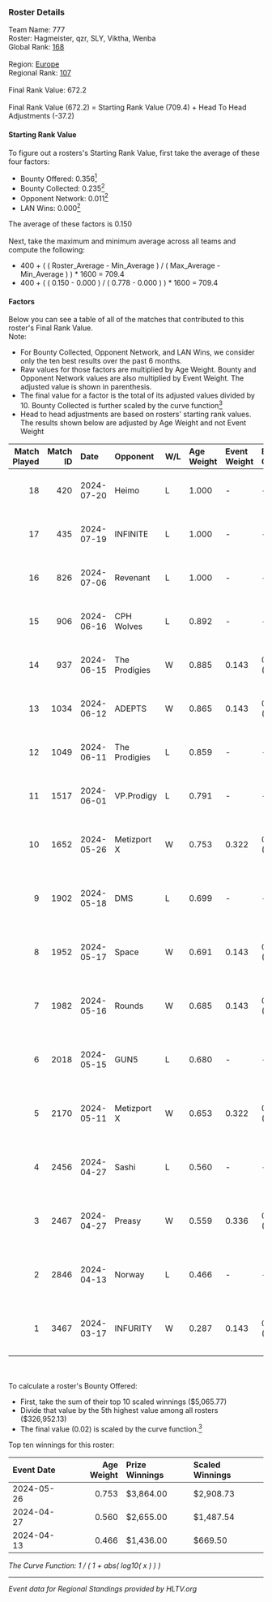 ### Roster Details<br />
Team Name: 777<br />
Roster: Hagmeister, qzr, SLY, Viktha, Wenba<br />
Global Rank: [168](../standings_global.md)<br />
<br />
Region: [Europe]( ../standings_europe.md)<br />
Regional Rank: [107]( ../standings_europe.md)<br />
<br />
Final Rank Value:  672.2<br />
<br />
Final Rank Value (672.2) = Starting Rank Value (709.4) + Head To Head Adjustments (-37.2)<br />

#### Starting Rank Value<br />
To figure out a rosters's Starting Rank Value, first take the average of these four factors:<br />
- Bounty Offered: 0.356[<sup>1</sup>](#table2)
- Bounty Collected: 0.235[<sup>2</sup>](#table1)
- Opponent Network: 0.011[<sup>2</sup>](#table1)
- LAN Wins: 0.000[<sup>2</sup>](#table1)

The average of these factors is 0.150<br />
<br />
Next, take the maximum and minimum average across all teams and compute the following:<br />
- 400 + ( ( Roster_Average - Min_Average ) / ( Max_Average - Min_Average ) ) * 1600 = 709.4
- 400 + ( ( 0.150 - 0.000 ) / ( 0.778 - 0.000 ) ) * 1600 = 709.4


#### Factors<br />
Below you can see a table of all of the matches that contributed to this roster's Final Rank Value.<br />
Note:<br />

- For Bounty Collected, Opponent Network, and LAN Wins, we consider only the ten best results over the past 6 months.
- Raw values for those factors are multiplied by Age Weight. Bounty and Opponent Network values are also multiplied by Event Weight. The adjusted value is shown in parenthesis.
- The final value for a factor is the total of its adjusted values divided by 10. Bounty Collected is further scaled by the curve function[<sup>3</sup>](#curveFunction)
- Head to head adjustments are based on rosters' starting rank values. The results shown below are adjusted by Age Weight and not Event Weight
<span id="table1"></span><br />


| Match Played | Match ID | Date       | Opponent      | W/L | Age Weight | Event Weight | Bounty Collected | Opponent Network | LAN Wins  | H2H Adj. | Roster                                       |
| -: | -: | :- | :- | :- | :- | :- | :- | :- | :- | -: | :- |
|           18 |      420 | 2024-07-20 | Heimo         | L   | 1.000      | -            | -                | -                | -         |   -16.89 | Hagmeister, qzr, SLY, Viktha, Wenba          |
|           17 |      435 | 2024-07-19 | INFINITE      | L   | 1.000      | -            | -                | -                | -         |   -20.43 | Hagmeister, qzr, SLY, Viktha, Wenba          |
|           16 |      826 | 2024-07-06 | Revenant      | L   | 1.000      | -            | -                | -                | -         |   -11.60 | Hagmeister, qzr, SLY, Viktha, Wenba          |
|           15 |      906 | 2024-06-16 | CPH Wolves    | L   | 0.892      | -            | -                | -                | -         |   -10.81 | Hagmeister, qzr, SLY, Viktha, Wenba          |
|           14 |      937 | 2024-06-15 | The Prodigies | W   | 0.885      | 0.143        | 0.000 (0.000)    | 0.094 (0.012)    | 0 (0.000) |     8.41 | Hagmeister, qzr, SLY, Viktha, Wenba          |
|           13 |     1034 | 2024-06-12 | ADEPTS        | W   | 0.865      | 0.143        | 0.002 (0.000)    | 0.027 (0.003)    | 0 (0.000) |    11.20 | Hagmeister, qzr, SLY, Viktha, Wenba          |
|           12 |     1049 | 2024-06-11 | The Prodigies | L   | 0.859      | -            | -                | -                | -         |   -18.58 | Hagmeister, qzr, SLY, Viktha, Wenba          |
|           11 |     1517 | 2024-06-01 | VP.Prodigy    | L   | 0.791      | -            | -                | -                | -         |    -6.75 | Affava, Hagmeister, qzr, Viktha, Wenba       |
|           10 |     1652 | 2024-05-26 | Metizport X   | W   | 0.753      | 0.322        | 0.005 (0.001)    | 0.025 (0.006)    | 0 (0.000) |     9.28 | Affava, Hagmeister, MadeInRed, Viktha, Wenba |
|            9 |     1902 | 2024-05-18 | DMS           | L   | 0.699      | -            | -                | -                | -         |    -5.72 | Affava, Hagmeister, MadeInRed, Viktha, Wenba |
|            8 |     1952 | 2024-05-17 | Space         | W   | 0.691      | 0.143        | 0.006 (0.001)    | 0.406 (0.040)    | 0 (0.000) |    14.34 | Affava, Hagmeister, MadeInRed, Viktha, Wenba |
|            7 |     1982 | 2024-05-16 | Rounds        | W   | 0.685      | 0.143        | 0.000 (0.000)    | 0.000 (0.000)    | 0 (0.000) |     3.07 | Affava, Hagmeister, MadeInRed, Viktha, Wenba |
|            6 |     2018 | 2024-05-15 | GUN5          | L   | 0.680      | -            | -                | -                | -         |    -4.67 | Affava, Hagmeister, MadeInRed, Viktha, Wenba |
|            5 |     2170 | 2024-05-11 | Metizport X   | W   | 0.653      | 0.322        | 0.005 (0.001)    | 0.025 (0.005)    | 0 (0.000) |     8.47 | Affava, Hagmeister, MadeInRed, Viktha, Wenba |
|            4 |     2456 | 2024-04-27 | Sashi         | L   | 0.560      | -            | -                | -                | -         |    -1.22 | Affava, Hagmeister, MadeInRed, Viktha, Wenba |
|            3 |     2467 | 2024-04-27 | Preasy        | W   | 0.559      | 0.336        | 0.012 (0.002)    | 0.222 (0.042)    | 0 (0.000) |    10.69 | Affava, Hagmeister, MadeInRed, Viktha, Wenba |
|            2 |     2846 | 2024-04-13 | Norway        | L   | 0.466      | -            | -                | -                | -         |    -7.38 | Affava, Hagmeister, MadeInRed, Viktha, Wenba |
|            1 |     3467 | 2024-03-17 | INFURITY      | W   | 0.287      | 0.143        | 0.000 (0.000)    | 0.000 (0.000)    | 0 (0.000) |     1.35 | Affava, Hagmeister, MadeInRed, Viktha, Wenba |

<br />
<span id="table2"></span><br />
To calculate a roster's Bounty Offered:<br />

- First, take the sum of their top 10 scaled winnings ($5,065.77)
- Divide that value by the 5th highest value among all rosters ($326,952.13)
- The final value (0.02) is scaled by the curve function.[<sup>3</sup>](#curveFunction)

Top ten winnings for this roster:<br />

| Event Date | Age Weight | Prize Winnings | Scaled Winnings |
| :- | -: | :- | :- |
| 2024-05-26 |      0.753 | $3,864.00      | $2,908.73       |
| 2024-04-27 |      0.560 | $2,655.00      | $1,487.54       |
| 2024-04-13 |      0.466 | $1,436.00      | $669.50         |


<span id="curveFunction"></span>_The Curve Function: 1 / ( 1 + abs( log10( x ) ) )_<br />

---
_Event data for Regional Standings provided by HLTV.org_<br />
